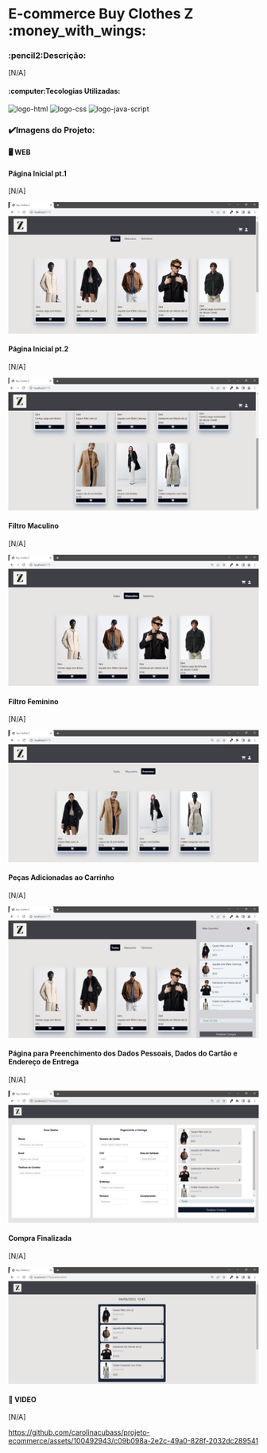 <h1>E-commerce Buy Clothes Z :money_with_wings:</h1>
<h3>:pencil2:Descrição:</h3>
<p></p>
[N/A]
<h4>:computer:Tecologias Utilizadas:</h4>
<img src="https://img.shields.io/badge/HTML5-E34F26?style=for-the-badge&logo=html5&logoColor=white" alt="logo-html"/>
<img src="https://img.shields.io/badge/CSS3-1572B6?style=for-the-badge&logo=css3&logoColor=white" alt="logo-css"/>
<img src="https://img.shields.io/badge/JavaScript-323330?style=for-the-badge&logo=javascript&logoColor=F7DF1E" alt="logo-java-script"/>
<br>
<h3>✔️Imagens do Projeto:</h3>
<h4>🖥️ WEB</h4>
<h4>Página Inicial pt.1</h4>
<p>[N/A]</p>
<img src="https://github.com/carolinacubass/projeto-ecommerce/blob/main/assets/img%20projeto/imagem-projeto-1.png" alt="imagem-projeto-1"/>

<h4>Página Inicial pt.2</h4>
<p>[N/A]</p>
<img src="https://github.com/carolinacubass/projeto-ecommerce/blob/main/assets/img%20projeto/imagem-projeto-2.png" alt="imagem-projeto-2"/>

<h4>Filtro Maculino</h4>
<p>[N/A]</p>
<img src="https://github.com/carolinacubass/projeto-ecommerce/blob/main/assets/img%20projeto/imagem-projeto-3.png" alt="imagem-projeto-3"/>

<h4>Filtro Feminino</h4>
<p>[N/A]</p>
<img src="https://github.com/carolinacubass/projeto-ecommerce/blob/main/assets/img%20projeto/imagem-projeto-4.png" alt="imagem-projeto-4"/>

<h4>Peças Adicionadas ao Carrinho</h4>
<p>[N/A]</p>
<img src="https://github.com/carolinacubass/projeto-ecommerce/blob/main/assets/img%20projeto/imagem-projeto-5.png" alt="imagem-projeto-5"/>

<h4>Página para Preenchimento dos Dados Pessoais, Dados do Cartão e Endereço de Entrega</h4>
<p>[N/A]</p>
<img src="https://github.com/carolinacubass/projeto-ecommerce/blob/main/assets/img%20projeto/imagem-projeto-6.png" alt="imagem-projeto-6"/>

<h4>Compra Finalizada</h4>
<p>[N/A]</p>
<img src="https://github.com/carolinacubass/projeto-ecommerce/blob/main/assets/img%20projeto/imagem-projeto-7.png" alt="imagem-projeto-7"/>
<br>
<h4>🎥 VIDEO</h4>
<p>[N/A]</p>

https://github.com/carolinacubass/projeto-ecommerce/assets/100492943/c09b098a-2e2c-49a0-828f-2032dc289541

